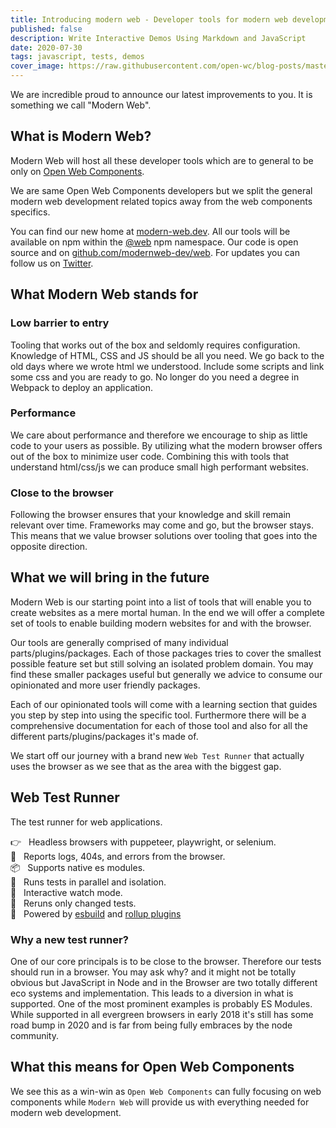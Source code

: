 ```yaml
---
title: Introducing modern web - Developer tools for modern web development.
published: false
description: Write Interactive Demos Using Markdown and JavaScript
date: 2020-07-30
tags: javascript, tests, demos
cover_image: https://raw.githubusercontent.com/open-wc/blog-posts/master/2020-04-introducing-mdjs-interactive-demos-everywhere/images/aaron-burden-TNlHf4m4gpI-unsplash.jpg
---
```


We are incredible proud to announce our latest improvements to you. It is something we call "Modern Web".

## What is Modern Web?

Modern Web will host all these developer tools which are to general to be only on [Open Web Components](https://open-wc.org).

We are same Open Web Components developers but we split the general modern web development related topics away from the web components specifics.

You can find our new home at [modern-web.dev](https://modern-web.dev). All our tools will be available on npm within the [@web](https://www.npmjs.com/org/web) npm namespace. Our code is open source and on [github.com/modernweb-dev/web](https://github.com/modernweb-dev/web). For updates you can follow us on [Twitter](https://twitter.com/modern_web_dev).

## What Modern Web stands for

### Low barrier to entry

Tooling that works out of the box and seldomly requires configuration. Knowledge of HTML, CSS and JS should be all you need. We go back to the old days where we wrote html we understood. Include some scripts and link some css and you are ready to go. No longer do you need a degree in Webpack to deploy an application.

### Performance

We care about performance and therefore we encourage to ship as little code to your users as possible.
By utilizing what the modern browser offers out of the box to minimize user code.
Combining this with tools that understand html/css/js we can produce small high performant websites.

### Close to the browser

Following the browser ensures that your knowledge and skill remain relevant over time. Frameworks may come and go, but the browser stays.
This means that we value browser solutions over tooling that goes into the opposite direction.

## What we will bring in the future

Modern Web is our starting point into a list of tools that will enable you to create websites as a mere mortal human.
In the end we will offer a complete set of tools to enable building modern websites for and with the browser.

Our tools are generally comprised of many individual parts/plugins/packages. Each of those packages tries to cover the smallest possible feature set but still solving an isolated problem domain. You may find these smaller packages useful but generally we advice to consume our opinionated and more user friendly packages.

Each of our opinionated tools will come with a learning section that guides you step by step into using the specific tool. Furthermore there will be a comprehensive documentation for each of those tool and also for all the different parts/plugins/packages it's made of.

We start off our journey with a brand new `Web Test Runner` that actually uses the browser as we see that as the area with the biggest gap.

## Web Test Runner

The test runner for web applications.

👉&nbsp;&nbsp; Headless browsers with puppeteer, playwright, or selenium. <br>
🚧&nbsp;&nbsp; Reports logs, 404s, and errors from the browser. <br>
📦&nbsp;&nbsp; Supports native es modules.<br>
🔧&nbsp;&nbsp; Runs tests in parallel and isolation.<br>
👀&nbsp;&nbsp; Interactive watch mode.<br>
🏃&nbsp;&nbsp; Reruns only changed tests.<br>
🚀&nbsp;&nbsp; Powered by [esbuild](https://modern-web.dev/docs/dev-server/esbuild.md) and [rollup plugins](https://modern-web.dev/docs/dev-server/rollup.md)

### Why a new test runner?

One of our core principals is to be close to the browser. Therefore our tests should run in a browser.
You may ask why? and it might not be totally obvious but JavaScript in Node and in the Browser are two totally different eco systems and implementation.
This leads to a diversion in what is supported. One of the most prominent examples is probably ES Modules. While supported in all evergreen browsers in early 2018 it's still has some road bump in 2020 and is far from being fully embraces by the node community.

## What this means for Open Web Components

We see this as a win-win as `Open Web Components` can fully focusing on web components while `Modern Web` will provide us with everything needed for modern web development.
